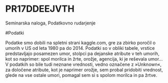 # PR17DDEEJVTH
Seminarska naloga, Podatkovno rudarjenje

#Podatki

Podatke smo dobili na spletni strani kaggle.com, gre za zbirko poročil o umorih v US od leta 1980 pa do 2014.
Podatki so v obliki tabele, vrstice predstavljajo posamezen umor, stolpci pa dejanske atribute v teh umorih, kot so naprimer: spol morilca in žrte, orožje, agencija, ki je reševala umor...
V podatkih so bile tudi neznane vrednosti, vedno označene z »Unknown«, za določene atribute, kot je naprimer orožje, sem probal pridobiti vrednost, glede na vse ostale umori, pomagal sem si s spolom morilca in pa žrtve.


